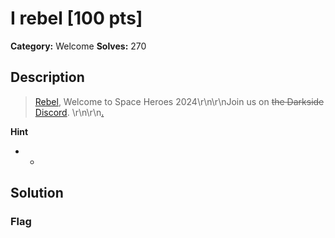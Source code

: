 # I rebel [100 pts]

**Category:** Welcome
**Solves:** 270

## Description
>[Rebel](https://www.youtube.com/watch?v=oMmiNeVrbDk), Welcome to Space Heroes 2024\r\n\r\nJoin us on ~~the Darkside~~ [Discord](https://discord.gg/Af5BMhkf). \r\n\r\n[.](https://www.youtube.com/watch?v=dQw4w9WgXcQ)

**Hint**
* -

## Solution

### Flag

